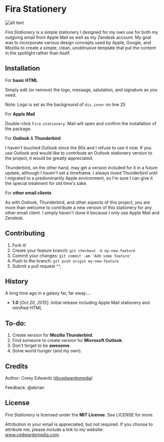 # Fira Stationery

![alt text](https://cdn.cedwardsmedia.com/images/fira-stationery/screenshot.png "Fira Stationery Screenshot")

_Fira Stationery_ is a simple stationery I designed for my own use for both my outgoing email from Apple Mail as well as my Zendesk account. My goal was to incorporate various design concepts used by Apple, Google, and Mozilla to create a simple, clean, unobtrusive template that put the content in the spotlight rather than itself.

## Installation
For **basic HTML**

Simply edit (or remove) the logo, message, salutation, and signature as you need.

Note: Logo is set as the background of `div.inner` on line 25

For **Apple Mail**

Double-click `Fira.stationery`. Mail will open and confirm the installation of the package.

For **Outlook** & **Thunderbird**

I haven't touched Outlook since the 90s and I refuse to use it now. If you use Outlook and would like to contribute an Outlook stationery version to the project, it would be greatly appreciated.

Thunderbird, on the other hand, may get a version included for it in a future update, although I haven't set a timeframe. I always loved Thunderbird until I migrated to a predominantly Apple environment, so I'm sure I can give it the special treatment for old time's sake.

For **other email clients**

As with Outlook, Thunderbird, and other aspects of this project, you are more than welcome to contribute a new version of this stationery for any other email client. I simply haven't done it because I only use Apple Mail and Zendesk.

## Contributing

1. Fork it!
2. Create your feature branch: `git checkout -b my-new-feature`
3. Commit your changes: `git commit -am 'Add some feature'`
4. Push to the branch: `git push origin my-new-feature`
5. Submit a pull request ^^,

## History
A long time ago in a galaxy far, far away....

 - **1.0** [_Oct 20, 2015_]: Initial release including Apple Mail stationery and minified HTML

## To-do:

1. Create version for **Mozilla Thunderbird**.
2. Find someone to create version for **Microsoft Outlook**.
3. Don't forget to be **awesome**.
4. Solve world hunger (and my own).

## Credits
Author: Corey Edwards ([@cedwardsmedia](https://www.twitter.com/cedwardsmedia))

Feedback: @ebrian

## License
_Fira Stationery_ is licensed under the **MIT License**. See LICENSE for more.

Attribution in your email is appreciated, but not required. If you choose to attribute me, please include a link to my website: www.cedwardsmedia.com.
